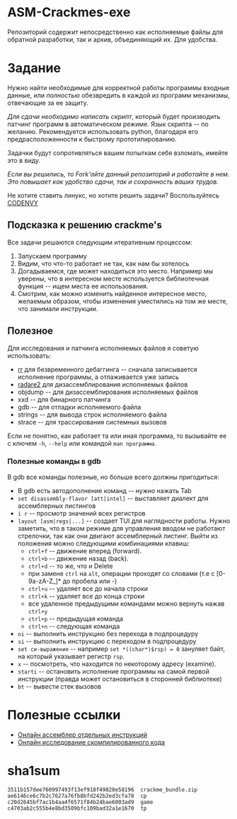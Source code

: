 # ASM-Crackmes-exe

Репозиторий содержит непосредственно как исполняемые файлы для обратной разработки,
так и архив, объединяющий их. Для удобства.

# Задание

Нужно найти необходимые для корректной работы программы входные данные,
или *полностью* обезвредить в каждой из программ механизмы, отвечающие за 
ее защиту.

*Для сдачи необходимо написать скрипт*, который будет производить
патчинг программ в автоматическом режиме. Язык скрипта -- по желанию.
Рекомендуется использовать python, благодаря его предрасположенности к 
быстрому прототипированию.

Задачки будут сопротивляться вашим попыткам себя взломать, имейте это в виду.

*Если вы решились, то Fork'айте данный репозиторий и работайте в нем.
Это повышает как удобство сдачи, так и сохранность ваших трудов.*


Не хотите ставить линукс, но хотите решить задачи?
Воспользуйтесь [CODENVY](https://codenvy.com/)


## Подсказка к решению crackme's

Все задачи решаются следующим итеративным процессом:

 1. Запускаем программу
 1. Видим, что что-то работает не так, как нам бы хотелось
 1. Догадываемся, где может находиться это место.
    Например мы уверены, что в интересном месте
    используется библиотечная функция -- ищем
    места ее иcпользования.
 1. Смотрим, как можно изменить найденное интересное место,
    желаемым образом, чтобы изменения уместились на том же месте, что
    занимали инструкции.


## Полезное

Для исследования и патчинга исполняемых файлов я советую использовать:

+ [rr](https://rr-project.org/) для безвременного дебаггинга -- сначала записывается
исполнение программы, а отлаживается уже запись
+ [radare2](https://rada.re/n/) для дизассемблирования исполняемых файлов
+ objdump -- для дизассемблирования исполняемых файлов
+ xxd -- для бинарного патчинга
+ gdb -- для отладки исполняемого файла
+ strings -- для вывода строк исполняемого файла
+ strace -- для трассирования системных вызовов

Если не понятно, как работает та или иная программа, то 
вызывайте ее с ключем `-h`, `--help` или командой `man программа`.

### Полезные команды в gdb

В gdb все команды полезные, но больше всего должны пригодиться:

+ В gdb есть автодополнение команд -- нужно нажать Tab
+ `set disassembly-flavor [att|intel]` -- выставляет диалект для ассемблерных листингов
+ `i r` -- просмотр значений всех регистров
+ `layout [asm|regs|...]` -- создает TUI для наглядности работы. Нужно заметить, что в таком
режиме для управления вводом не работают стрелочки, так как они двигают ассемблерный листинг.
Выйти из положения можно следующими комбинациями клавиш:
  - `ctrl+f` -- движение вперед (forward).
  - `ctrl+b` -- движение назад (back).
  - `ctrl+d` -- то же, что и Delete
  - при замене `ctrl` на `alt`, операции проходят со словами (т.е с [0-9a-zA-Z_]* до пробела или -)
  - `ctrl+u` -- удаляет все до начала строки
  - `ctrl+k` -- удаляет все до конца строки
  - все удаленное предыдущими командами можно вернуть нажав `ctrl+y`
  - `ctrl+p` -- предыдущая команда
  - `ctrl+n` -- следующая команда
+ `ni` -- выполнить инструкцию без перехода в подпроцедуру 
+ `si` -- выполнить инструкцию с переходом в подпроцедуру 
+ `set си-выражение` -- например `set *((char*)$rsp) = 0` зануляет байт, на который указывает регистр `rsp`.
+ `x` -- посмотреть, что находится по некоторому адресу (examine).
+ `starti` -- остановить исполнение программы на самой первой инструкции (правда может остановиться в сторонней библиотеке)
+ `bt` -- вывести стек вызовов


# Полезные ссылки

+ [Онлайн ассемблер отдельных инструкций](https://defuse.ca/online-x86-assembler.htm)
+ [Онлайн исследование скомпилированного кода](https://godbolt.org/)


# sha1sum

```
3511b157dee760997493f13ef918f49820e58196  crackme_bundle.zip
ae6146ce6c7b2c7627a76fb8bfd242b2ed3cfa78  cp
c20d2645bf7ac1b4aa4f6571f84b24bae6003ad9  game
c4703ab2c555b4e8bd3509bfc109bad32a1e1670  tp
```
